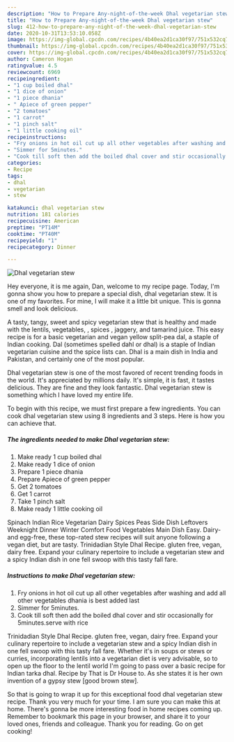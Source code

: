 ```yaml
---
description: "How to Prepare Any-night-of-the-week Dhal vegetarian stew"
title: "How to Prepare Any-night-of-the-week Dhal vegetarian stew"
slug: 412-how-to-prepare-any-night-of-the-week-dhal-vegetarian-stew
date: 2020-10-31T13:53:10.058Z
image: https://img-global.cpcdn.com/recipes/4b40ea2d1ca30f97/751x532cq70/dhal-vegetarian-stew-recipe-main-photo.jpg
thumbnail: https://img-global.cpcdn.com/recipes/4b40ea2d1ca30f97/751x532cq70/dhal-vegetarian-stew-recipe-main-photo.jpg
cover: https://img-global.cpcdn.com/recipes/4b40ea2d1ca30f97/751x532cq70/dhal-vegetarian-stew-recipe-main-photo.jpg
author: Cameron Hogan
ratingvalue: 4.5
reviewcount: 6969
recipeingredient:
- "1 cup boiled dhal"
- "1 dice of onion"
- "1 piece dhania"
- " Apiece of green pepper"
- "2 tomatoes"
- "1 carrot"
- "1 pinch salt"
- "1 little cooking oil"
recipeinstructions:
- "Fry onions in hot oil cut up all other vegetables after washing and add all other vegetables dhania is best added last"
- "Simmer for 5minutes."
- "Cook till soft then add the boiled dhal cover and stir occasionally for 5minutes.serve with rice"
categories:
- Recipe
tags:
- dhal
- vegetarian
- stew

katakunci: dhal vegetarian stew 
nutrition: 181 calories
recipecuisine: American
preptime: "PT14M"
cooktime: "PT40M"
recipeyield: "1"
recipecategory: Dinner

---
```



![Dhal vegetarian stew](https://img-global.cpcdn.com/recipes/4b40ea2d1ca30f97/751x532cq70/dhal-vegetarian-stew-recipe-main-photo.jpg)

Hey everyone, it is me again, Dan, welcome to my recipe page. Today, I'm gonna show you how to prepare a special dish, dhal vegetarian stew. It is one of my favorites. For mine, I will make it a little bit unique. This is gonna smell and look delicious.

A tasty, tangy, sweet and spicy vegetarian stew that is healthy and made with the lentils, vegetables, , spices , jaggery, and tamarind juice. This easy recipe is for a basic vegetarian and vegan yellow split-pea dal, a staple of Indian cooking. Dal (sometimes spelled dahl or dhal) is a staple of Indian vegetarian cuisine and the spice lists can. Dhal is a main dish in India and Pakistan, and certainly one of the most popular.

Dhal vegetarian stew is one of the most favored of recent trending foods in the world. It's appreciated by millions daily. It's simple, it is fast, it tastes delicious. They are fine and they look fantastic. Dhal vegetarian stew is something which I have loved my entire life.


To begin with this recipe, we must first prepare a few ingredients. You can cook dhal vegetarian stew using 8 ingredients and 3 steps. Here is how you can achieve that.

<!--inarticleads1-->

##### The ingredients needed to make Dhal vegetarian stew:

1. Make ready 1 cup boiled dhal
1. Make ready 1 dice of onion
1. Prepare 1 piece dhania
1. Prepare  Apiece of green pepper
1. Get 2 tomatoes
1. Get 1 carrot
1. Take 1 pinch salt
1. Make ready 1 little cooking oil


Spinach Indian Rice Vegetarian Dairy Spices Peas Side Dish Leftovers Weeknight Dinner Winter Comfort Food Vegetables Main Dish Easy. Dairy- and egg-free, these top-rated stew recipes will suit anyone following a vegan diet, but are tasty. Trinidadian Style Dhal Recipe. gluten free, vegan, dairy free. Expand your culinary repertoire to include a vegetarian stew and a spicy Indian dish in one fell swoop with this tasty fall fare. 

<!--inarticleads2-->

##### Instructions to make Dhal vegetarian stew:

1. Fry onions in hot oil cut up all other vegetables after washing and add all other vegetables dhania is best added last
1. Simmer for 5minutes.
1. Cook till soft then add the boiled dhal cover and stir occasionally for 5minutes.serve with rice


Trinidadian Style Dhal Recipe. gluten free, vegan, dairy free. Expand your culinary repertoire to include a vegetarian stew and a spicy Indian dish in one fell swoop with this tasty fall fare. Whether it&#39;s in soups or stews or curries, incorporating lentils into a vegetarian diet is very advisable, so to open up the floor to the lentil world I&#39;m going to pass over a basic recipe for Indian tarka dhal. Recipe by That is Dr House to. As she states it is her own invention of a gypsy stew [good brown stew]. 

So that is going to wrap it up for this exceptional food dhal vegetarian stew recipe. Thank you very much for your time. I am sure you can make this at home. There's gonna be more interesting food in home recipes coming up. Remember to bookmark this page in your browser, and share it to your loved ones, friends and colleague. Thank you for reading. Go on get cooking!
